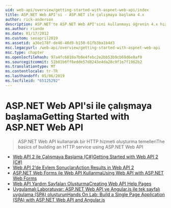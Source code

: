 ```yaml
---
uid: web-api/overview/getting-started-with-aspnet-web-api/index
title: ASP.NET Web API'si - ASP.NET ile çalışmaya başlama 4.x
author: rick-anderson
description: ASP.NET'te ASP.NET Web API'sini kullanmayı öğrenin 4.x hızlıca bir çeşit istemciye ulaşan HTTP Hizmetleri oluşturmak için.
ms.author: riande
ms.date: 01/17/2012
ms.custom: seoapril2019
ms.assetid: a36e178f-de46-46d9-b150-61fb3ba1b4d3
msc.legacyurl: /web-api/overview/getting-started-with-aspnet-web-api
msc.type: chapter
ms.openlocfilehash: 97a4fc6010a7b0e4febc2e2bb53b9cb69d6e8af0
ms.sourcegitcommit: 51b01b6ff8edde57d8243e4da28c9f1e7f1962b2
ms.translationtype: MT
ms.contentlocale: tr-TR
ms.lasthandoff: 05/06/2019
ms.locfileid: "65125292"
---
```

# <a name="getting-started-with-aspnet-web-api"></a><span data-ttu-id="7fc15-103">ASP.NET Web API'si ile çalışmaya başlama</span><span class="sxs-lookup"><span data-stu-id="7fc15-103">Getting Started with ASP.NET Web API</span></span>

> <span data-ttu-id="7fc15-104">ASP.NET Web API kullanarak bir HTTP hizmeti oluşturma temelleri</span><span class="sxs-lookup"><span data-stu-id="7fc15-104">The basics of building an HTTP service using ASP.NET Web API</span></span>

- [<span data-ttu-id="7fc15-105">Web API 2 ile Çalışmaya Başlama (C#)</span><span class="sxs-lookup"><span data-stu-id="7fc15-105">Getting Started with Web API 2 (C#)</span></span>](tutorial-your-first-web-api.md)
- [<span data-ttu-id="7fc15-106">Web API 2’de Eylem Sonuçları</span><span class="sxs-lookup"><span data-stu-id="7fc15-106">Action Results in Web API 2</span></span>](action-results.md)
- [<span data-ttu-id="7fc15-107">ASP.NET Web Forms ile Web API Kullanma</span><span class="sxs-lookup"><span data-stu-id="7fc15-107">Using Web API with ASP.NET Web Forms</span></span>](using-web-api-with-aspnet-web-forms.md)
- [<span data-ttu-id="7fc15-108">Web API Yardım Sayfaları Oluşturma</span><span class="sxs-lookup"><span data-stu-id="7fc15-108">Creating Web API Help Pages</span></span>](creating-api-help-pages.md)
- [<span data-ttu-id="7fc15-109">Uygulamalı Laboratuvar: ASP.NET Web API ve Angular.js ile tek sayfalı uygulama (SPA) oluşturun</span><span class="sxs-lookup"><span data-stu-id="7fc15-109">Hands On Lab: Build a Single Page Application (SPA) with ASP.NET Web API and Angular.js</span></span>](build-a-single-page-application-spa-with-aspnet-web-api-and-angularjs.md)
